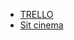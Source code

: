 - <a href="https://trello.com/b/5fC1RHak/projectcinima">TRELLO</a>
- <a href="https://hamza-chehloui.github.io/projet_cinema_html_css/">Sit cinema</a>
